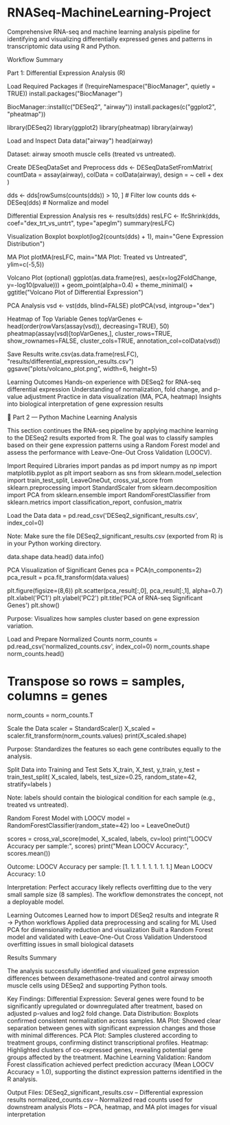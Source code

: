 # RNASeq-MachineLearning-Project
Comprehensive RNA-seq and machine learning analysis pipeline for identifying and visualizing differentially expressed genes and patterns in transcriptomic data using R and Python.

Workflow Summary

Part 1: Differential Expression Analysis (R)

Load Required Packages
if (!requireNamespace("BiocManager", quietly = TRUE))
    install.packages("BiocManager")

BiocManager::install(c("DESeq2", "airway"))
install.packages(c("ggplot2", "pheatmap"))

library(DESeq2)
library(ggplot2)
library(pheatmap)
library(airway)

Load and Inspect Data
data("airway")
head(airway)


Dataset: airway smooth muscle cells (treated vs untreated).

Create DESeqDataSet and Preprocess
dds <- DESeqDataSetFromMatrix(
    countData = assay(airway),
    colData = colData(airway),
    design = ~ cell + dex
)

dds <- dds[rowSums(counts(dds)) > 10, ]   # Filter low counts
dds <- DESeq(dds)                         # Normalize and model

Differential Expression Analysis
res <- results(dds)
resLFC <- lfcShrink(dds, coef="dex_trt_vs_untrt", type="apeglm")
summary(resLFC)

Visualization
Boxplot
boxplot(log2(counts(dds) + 1), main="Gene Expression Distribution")

MA Plot
plotMA(resLFC, main="MA Plot: Treated vs Untreated", ylim=c(-5,5))

Volcano Plot (optional)
ggplot(as.data.frame(res), aes(x=log2FoldChange, y=-log10(pvalue))) +
  geom_point(alpha=0.4) +
  theme_minimal() +
  ggtitle("Volcano Plot of Differential Expression")

PCA Analysis
vsd <- vst(dds, blind=FALSE)
plotPCA(vsd, intgroup="dex")

Heatmap of Top Variable Genes
topVarGenes <- head(order(rowVars(assay(vsd)), decreasing=TRUE), 50)
pheatmap(assay(vsd)[topVarGenes,],
         cluster_rows=TRUE, show_rownames=FALSE,
         cluster_cols=TRUE, annotation_col=colData(vsd))

Save Results
write.csv(as.data.frame(resLFC), "results/differential_expression_results.csv")
ggsave("plots/volcano_plot.png", width=6, height=5)

Learning Outcomes
Hands-on experience with DESeq2 for RNA-seq differential expression
Understanding of normalization, fold change, and p-value adjustment
Practice in data visualization (MA, PCA, heatmap)
Insights into biological interpretation of gene expression results



🐍 Part 2 — Python Machine Learning Analysis

This section continues the RNA-seq pipeline by applying machine learning to the DESeq2 results exported from R.
The goal was to classify samples based on their gene expression patterns using a Random Forest model and assess the performance with Leave-One-Out Cross Validation (LOOCV).

Import Required Libraries
import pandas as pd
import numpy as np
import matplotlib.pyplot as plt
import seaborn as sns
from sklearn.model_selection import train_test_split, LeaveOneOut, cross_val_score
from sklearn.preprocessing import StandardScaler
from sklearn.decomposition import PCA
from sklearn.ensemble import RandomForestClassifier
from sklearn.metrics import classification_report, confusion_matrix

Load the Data
data = pd.read_csv('DESeq2_significant_results.csv', index_col=0)


Note: Make sure the file DESeq2_significant_results.csv (exported from R) is in your Python working directory.

data.shape
data.head()
data.info()

PCA Visualization of Significant Genes
pca = PCA(n_components=2)
pca_result = pca.fit_transform(data.values)

plt.figure(figsize=(8,6))
plt.scatter(pca_result[:,0], pca_result[:,1], alpha=0.7)
plt.xlabel('PC1')
plt.ylabel('PC2')
plt.title('PCA of RNA-seq Significant Genes')
plt.show()


Purpose: Visualizes how samples cluster based on gene expression variation.

Load and Prepare Normalized Counts
norm_counts = pd.read_csv('normalized_counts.csv', index_col=0)
norm_counts.shape
norm_counts.head()

# Transpose so rows = samples, columns = genes
norm_counts = norm_counts.T

Scale the Data
scaler = StandardScaler()
X_scaled = scaler.fit_transform(norm_counts.values)
print(X_scaled.shape)

Purpose: Standardizes the features so each gene contributes equally to the analysis.

Split Data into Training and Test Sets
X_train, X_test, y_train, y_test = train_test_split(
    X_scaled, labels, test_size=0.25, random_state=42, stratify=labels
)


Note: labels should contain the biological condition for each sample (e.g., treated vs untreated).

Random Forest Model with LOOCV
model = RandomForestClassifier(random_state=42)
loo = LeaveOneOut()

scores = cross_val_score(model, X_scaled, labels, cv=loo)
print("LOOCV Accuracy per sample:", scores)
print("Mean LOOCV Accuracy:", scores.mean())


Outcome:
LOOCV Accuracy per sample: [1. 1. 1. 1. 1. 1. 1. 1.]
Mean LOOCV Accuracy: 1.0


Interpretation: Perfect accuracy likely reflects overfitting due to the very small sample size (8 samples). The workflow demonstrates the concept, not a deployable model.

Learning Outcomes
Learned how to import DESeq2 results and integrate R → Python workflows
Applied data preprocessing and scaling for ML
Used PCA for dimensionality reduction and visualization
Built a Random Forest model and validated with Leave-One-Out Cross Validation
Understood overfitting issues in small biological datasets

Results Summary

The analysis successfully identified and visualized gene expression differences between dexamethasone-treated and control airway smooth muscle cells using DESeq2 and supporting Python tools.

Key Findings:
Differential Expression: Several genes were found to be significantly upregulated or downregulated after treatment, based on adjusted p-values and log2 fold change.
Data Distribution: Boxplots confirmed consistent normalization across samples.
MA Plot: Showed clear separation between genes with significant expression changes and those with minimal differences.
PCA Plot: Samples clustered according to treatment groups, confirming distinct transcriptional profiles.
Heatmap: Highlighted clusters of co-expressed genes, revealing potential gene groups affected by the treatment.
Machine Learning Validation: Random Forest classification achieved perfect prediction accuracy (Mean LOOCV Accuracy = 1.0), supporting the distinct expression patterns identified in the R analysis.

Output Files:
DESeq2_significant_results.csv – Differential expression results
normalized_counts.csv – Normalized read counts used for downstream analysis
Plots – PCA, heatmap, and MA plot images for visual interpretation
